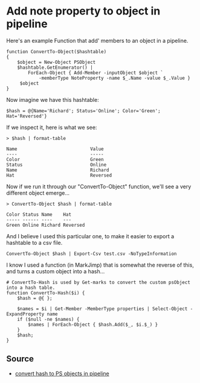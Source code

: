 # Add note property to object in pipeline


Here's an example Function that add' members to an object in a pipeline.

	function ConvertTo-Object($hashtable) 
	{
		$object = New-Object PSObject
		$hashtable.GetEnumerator() | 
			ForEach-Object { Add-Member -inputObject $object `
				-memberType NoteProperty -name $_.Name -value $_.Value }
		 $object
	}

Now imagine we have this hashtable:


	$hash = @{Name='Richard'; Status='Online'; Color='Green'; Hat='Reversed'}

If we inspect it, here is what we see:

	> $hash | format-table

	Name                           Value
	----                           -----
	Color                          Green
	Status                         Online
	Name                           Richard
	Hat                            Reversed

Now if we run it through our "ConvertTo-Object" function, we'll see a very different object emerge...


	> ConvertTo-Object $hash | format-table

	Color Status Name    Hat
	----- ------ ----    ---
	Green Online Richard Reversed


And I believe I used this particular one, to make it easier to export a hashtable to a csv file.

	ConvertTo-Object $hash | Export-Csv test.csv -NoTypeInformation


I know I used a function (in MarkJimp) that is somewhat the reverse of this, and turns a custom object into a hash...

	# ConvertTo-Hash is used by Get-marks to convert the custom psObject into a hash table.
	function ConvertTo-Hash($i) {
		$hash = @{ };

		$names = $i | Get-Member -MemberType properties | Select-Object -ExpandProperty name
		if ($null -ne $names) {
			$names | ForEach-Object { $hash.Add($_, $i.$_) }
		}
		$hash;
	}






## Source

- [convert hash to PS objects in pipeline](https://community.idera.com/database-tools/powershell/ask_the_experts/f/learn_powershell_from_don_jones-24/2824/exporting-key-value-pair-using-export-csv-cmdlet)